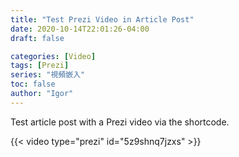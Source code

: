 ```yaml
---
title: "Test Prezi Video in Article Post"
date: 2020-10-14T22:01:26-04:00
draft: false

categories: [Video]
tags: [Prezi]
series: "視頻嵌入" 
toc: false
author: "Igor"
---
```


Test article post with a Prezi video via the shortcode.

<!--more-->

{{< video type="prezi" id="5z9shnq7jzxs" >}}

